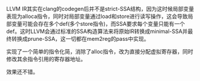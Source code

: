 LLVM IR其实在clang的codegen后并不是strict-SSA结构，因为这时候局部变量表现为alloca指令，同时对局部变量通过load和store进行读写操作，这会导致局部变量可能会存在多个def(多个store指令)，而SSA要求每个变量只能有一个def。这时LLVM会通过标准的SSA构造算法来将原始IR转换成minimal-SSA并最终转换成prune-SSA，这一切都在mem2reg的pass中实现。

实现了一个简单的指令化简，消除了alloc指令，改为直接分配虚拟寄存器，同时修改其余指令引用的寄存器地址。

效果还不错。